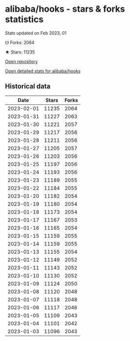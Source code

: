# alibaba/hooks - stars & forks statistics

Stats updated on Feb 2023, 01

☋ Forks: 2064

★ Stars: 11235

[Open repository](https://github.com/alibaba/hooks)

[Open detailed stats for alibaba/hooks](https://reviewgithub.com/rep/alibaba/hooks)

## Historical data
| Date | Stars | Forks |
|------|-------|-------|
| 2023-02-01 | 11235 | 2064 | 
| 2023-01-31 | 11227 | 2063 | 
| 2023-01-30 | 11221 | 2057 | 
| 2023-01-29 | 11217 | 2056 | 
| 2023-01-28 | 11211 | 2056 | 
| 2023-01-27 | 11205 | 2057 | 
| 2023-01-26 | 11203 | 2056 | 
| 2023-01-25 | 11197 | 2056 | 
| 2023-01-24 | 11193 | 2056 | 
| 2023-01-23 | 11189 | 2055 | 
| 2023-01-22 | 11184 | 2055 | 
| 2023-01-20 | 11182 | 2054 | 
| 2023-01-19 | 11180 | 2054 | 
| 2023-01-18 | 11173 | 2054 | 
| 2023-01-17 | 11167 | 2053 | 
| 2023-01-16 | 11165 | 2054 | 
| 2023-01-15 | 11159 | 2055 | 
| 2023-01-14 | 11159 | 2055 | 
| 2023-01-13 | 11155 | 2054 | 
| 2023-01-12 | 11149 | 2052 | 
| 2023-01-11 | 11143 | 2052 | 
| 2023-01-10 | 11130 | 2052 | 
| 2023-01-09 | 11124 | 2050 | 
| 2023-01-08 | 11120 | 2048 | 
| 2023-01-07 | 11118 | 2048 | 
| 2023-01-06 | 11117 | 2046 | 
| 2023-01-05 | 11109 | 2043 | 
| 2023-01-04 | 11101 | 2042 | 
| 2023-01-03 | 11096 | 2043 | 

